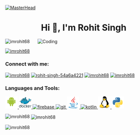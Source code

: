 [![MasterHead](https://i.pinimg.com/originals/0f/25/e4/0f25e4668c1c7740b5ed41835339d67f.gif)](https://imrohit68.io)


<h1 align="center">Hi 👋, I'm Rohit Singh</h1>

<img align="right" alt="Coding" width="400" src="https://camo.githubusercontent.com/7126894c136cfcea2ead9679838b0ca5b8bf50f64c0b76dc0e69e75d9fc57314/68747470733a2f2f7237713677397a362e726f636b657463646e2e6d652f6361726565722f77702d636f6e74656e742f75706c6f6164732f323032302f30332f68656c6c6f2e676966">

<p align="left"> <img src="https://komarev.com/ghpvc/?username=imrohit68&label=Profile%20views&color=0e75b6&style=flat" alt="imrohit68" /> </p>

<p align="left"> <a href="https://twitter.com/imrohit68" target="blank"><img src="https://img.shields.io/twitter/follow/imrohit68?logo=twitter&style=for-the-badge" alt="imrohit68" /></a> </p>


<h3 align="left">Connect with me:</h3>
<p align="left">
<a href="https://twitter.com/imrohit68" target="blank"><img align="center" src="https://raw.githubusercontent.com/rahuldkjain/github-profile-readme-generator/master/src/images/icons/Social/twitter.svg" alt="imrohit68" height="30" width="40" /></a>
<a href="https://linkedin.com/in/rohit-singh-54a6a4221" target="blank"><img align="center" src="https://raw.githubusercontent.com/rahuldkjain/github-profile-readme-generator/master/src/images/icons/Social/linked-in-alt.svg" alt="rohit-singh-54a6a4221" height="30" width="40" /></a>
<a href="https://instagram.com/imrohit68" target="blank"><img align="center" src="https://raw.githubusercontent.com/rahuldkjain/github-profile-readme-generator/master/src/images/icons/Social/instagram.svg" alt="imrohit68" height="30" width="40" /></a>
<a href="https://www.leetcode.com/imrohit68" target="blank"><img align="center" src="https://raw.githubusercontent.com/rahuldkjain/github-profile-readme-generator/master/src/images/icons/Social/leet-code.svg" alt="imrohit68" height="30" width="40" /></a>
</p>

<h3 align="left">Languages and Tools:</h3>
<p align="left"> <a href="https://developer.android.com" target="_blank" rel="noreferrer"> <img src="https://raw.githubusercontent.com/devicons/devicon/master/icons/android/android-original-wordmark.svg" alt="android" width="40" height="40"/> </a> <a href="https://www.docker.com/" target="_blank" rel="noreferrer"> <img src="https://raw.githubusercontent.com/devicons/devicon/master/icons/docker/docker-original-wordmark.svg" alt="docker" width="40" height="40"/> </a> <a href="https://firebase.google.com/" target="_blank" rel="noreferrer"> <img src="https://www.vectorlogo.zone/logos/firebase/firebase-icon.svg" alt="firebase" width="40" height="40"/> </a> <a href="https://git-scm.com/" target="_blank" rel="noreferrer"> <img src="https://www.vectorlogo.zone/logos/git-scm/git-scm-icon.svg" alt="git" width="40" height="40"/> </a> <a href="https://www.java.com" target="_blank" rel="noreferrer"> <img src="https://raw.githubusercontent.com/devicons/devicon/master/icons/java/java-original.svg" alt="java" width="40" height="40"/> </a> <a href="https://kotlinlang.org" target="_blank" rel="noreferrer"> <img src="https://www.vectorlogo.zone/logos/kotlinlang/kotlinlang-icon.svg" alt="kotlin" width="40" height="40"/> </a> <a href="https://www.linux.org/" target="_blank" rel="noreferrer"> <img src="https://raw.githubusercontent.com/devicons/devicon/master/icons/linux/linux-original.svg" alt="linux" width="40" height="40"/> </a> <a href="https://www.python.org" target="_blank" rel="noreferrer"> <img src="https://raw.githubusercontent.com/devicons/devicon/master/icons/python/python-original.svg" alt="python" width="40" height="40"/> </a> </p>

<p><img align="left" src="https://github-readme-stats.vercel.app/api/top-langs?username=imrohit68&show_icons=true&locale=en&layout=compact" alt="imrohit68" /></p>

<p>&nbsp;<img align="center" src="https://github-readme-stats.vercel.app/api?username=imrohit68&show_icons=true&locale=en" alt="imrohit68" /></p>

<p><img align="center" src="https://github-readme-streak-stats.herokuapp.com/?user=imrohit68&" alt="imrohit68" /></p>
